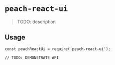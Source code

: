 # `peach-react-ui`

> TODO: description

## Usage

```
const peachReactUi = require('peach-react-ui');

// TODO: DEMONSTRATE API
```

